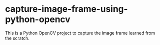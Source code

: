 # capture-image-frame-using-python-opencv
This is a Python OpenCV project to capture the image frame learned from the scratch.
